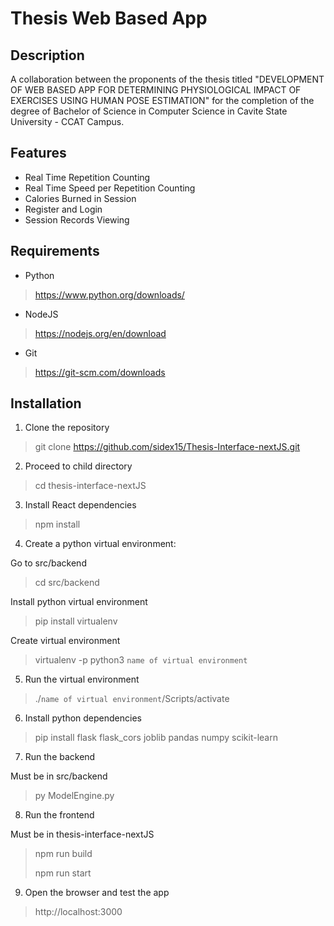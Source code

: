 # Thesis Web Based App

## Description
A collaboration between the proponents of the thesis titled "DEVELOPMENT OF WEB BASED APP FOR DETERMINING PHYSIOLOGICAL IMPACT OF EXERCISES USING HUMAN POSE ESTIMATION" for the completion of the degree of Bachelor of Science in Computer Science in Cavite State University - CCAT Campus.

## Features
- Real Time Repetition Counting
- Real Time Speed per Repetition Counting
- Calories Burned in Session
- Register and Login
- Session Records Viewing

## Requirements
- Python 
> https://www.python.org/downloads/
- NodeJS
> https://nodejs.org/en/download
- Git
> https://git-scm.com/downloads
## Installation
1. Clone the repository
> git clone https://github.com/sidex15/Thesis-Interface-nextJS.git

2. Proceed to child directory
> cd thesis-interface-nextJS

3. Install React dependencies
> npm install

4. Create a python virtual environment:

 Go to src/backend
> cd src/backend

 Install python virtual environment
> pip install virtualenv

 Create virtual environment
> virtualenv -p python3 `name of virtual environment`

5. Run the virtual environment
> ./`name of virtual environment`/Scripts/activate

6. Install python dependencies
> pip install flask flask_cors joblib pandas numpy scikit-learn

7. Run the backend

 Must be in src/backend
> py ModelEngine.py

8. Run the frontend

 Must be in thesis-interface-nextJS
> npm run build
>
> npm run start

9. Open the browser and test the app
> http://localhost:3000